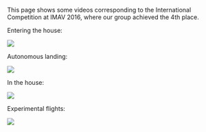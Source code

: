This page shows some videos corresponding to the International Competition at IMAV 2016, where our group achieved the 4th place.

Entering the house:

[![](https://img.youtube.com/vi/9_06GtO4-70/0.jpg)](https://www.youtube.com/watch?v=9_06GtO4-70)

Autonomous landing:

[![](https://img.youtube.com/vi/qon8UK0fvwk/0.jpg)](https://www.youtube.com/watch?v=qon8UK0fvwk)

In the house:

[![](https://img.youtube.com/vi/XhwO3w2bxFA/0.jpg)](https://www.youtube.com/watch?v=XhwO3w2bxFA)

Experimental flights:

[![](https://img.youtube.com/vi/y9Bj3deT-Kw/0.jpg)](https://www.youtube.com/watch?v=y9Bj3deT-Kw)